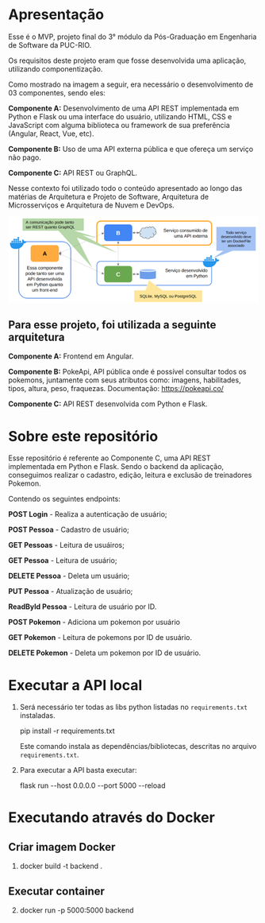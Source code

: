 # Apresentação 

Esse é o MVP, projeto final do 3° módulo da Pós-Graduação em Engenharia de Software da PUC-RIO.

Os requisitos deste projeto eram que fosse desenvolvida uma aplicação, utilizando componentização.

Como mostrado na imagem a seguir, era necessário o desenvolvimento de 03 componentes, sendo eles:

**Componente A:** Desenvolvimento de uma API REST implementada em Python e Flask ou uma interface do usuário, utilizando HTML, CSS e JavaScript com alguma biblioteca ou framework de sua preferência (Angular, React, Vue, etc).

**Componente B:** Uso de uma API externa pública e que ofereça um serviço não pago.

**Componente C:** API REST ou GraphQL. 

Nesse contexto foi utilizado todo o conteúdo apresentado ao longo das matérias de Arquitetura e Projeto de Software, Arquitetura de Microsserviços e Arquitetura de Nuvem e DevOps.

<img src=".\src\assets\img\requisitos.png">

## Para esse projeto, foi utilizada a seguinte arquitetura

**Componente A:** Frontend em Angular.

**Componente B:** PokeApi, API pública onde é possível consultar todos os pokemons, juntamente com seus atributos como: imagens, habilitades, tipos, altura, peso, fraquezas. Documentação: https://pokeapi.co/

**Componente C:** API REST desenvolvida com Python e Flask.

# Sobre este repositório

Esse repositório é referente ao Componente C, uma API REST implementada em Python e Flask. Sendo o backend da aplicação, conseguimos realizar o cadastro, edição, leitura e exclusão de treinadores Pokemon.

Contendo os seguintes endpoints:

**POST Login** - Realiza a autenticação de usuário;

**POST Pessoa** - Cadastro de usuário;

**GET Pessoas** - Leitura de usuáiros;

**GET Pessoa** - Leitura de usuário;

**DELETE Pessoa** - Deleta um usuário;

**PUT Pessoa** - Atualização de usuário;

**ReadById Pessoa** - Leitura de usuário por ID.

**POST Pokemon** - Adiciona  um pokemon por usuário

**GET Pokemon** - Leitura de pokemons por ID de usuário.

**DELETE Pokemon** - Deleta um pokemon por ID de usuário.



# Executar a API local

1. Será necessário ter todas as libs python listadas no `requirements.txt` instaladas.

    pip install -r requirements.txt

    Este comando instala as dependências/bibliotecas, descritas no arquivo `requirements.txt`.

2. Para executar a API basta executar:

    flask run --host 0.0.0.0 --port 5000 --reload


# Executando através do Docker

## Criar imagem Docker
1. docker build -t backend .

## Executar container
2. docker run -p 5000:5000 backend



